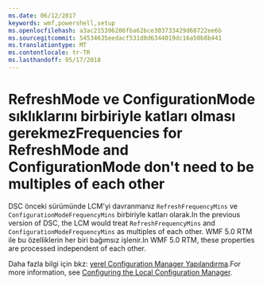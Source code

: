 ```yaml
---
ms.date: 06/12/2017
keywords: wmf,powershell,setup
ms.openlocfilehash: a3ac215396206fba62bce303733429d60722ee6b
ms.sourcegitcommit: 54534635eedacf531d8d6344019dc16a50b8b441
ms.translationtype: MT
ms.contentlocale: tr-TR
ms.lasthandoff: 05/17/2018
---
```

# <a name="frequencies-for-refreshmode-and-configurationmode-dont-need-to-be-multiples-of-each-other"></a><span data-ttu-id="8b4af-102">RefreshMode ve ConfigurationMode sıklıklarını birbiriyle katları olması gerekmez</span><span class="sxs-lookup"><span data-stu-id="8b4af-102">Frequencies for RefreshMode and ConfigurationMode don't need to be multiples of each other</span></span>

<span data-ttu-id="8b4af-103">DSC önceki sürümünde LCM'yi davranmanız `RefreshFrequencyMins` ve `ConfigurationModeFrequencyMins` birbiriyle katları olarak.</span><span class="sxs-lookup"><span data-stu-id="8b4af-103">In the previous version of DSC, the LCM would treat `RefreshFrequencyMins` and `ConfigurationModeFrequencyMins` as multiples of each other.</span></span> <span data-ttu-id="8b4af-104">WMF 5.0 RTM ile bu özelliklerin her biri bağımsız işlenir.</span><span class="sxs-lookup"><span data-stu-id="8b4af-104">In WMF 5.0 RTM, these properties are processed independent of each other.</span></span>

<span data-ttu-id="8b4af-105">Daha fazla bilgi için bkz: [yerel Configuration Manager Yapılandırma](https://msdn.microsoft.com/powershell/dsc/metaconfig).</span><span class="sxs-lookup"><span data-stu-id="8b4af-105">For more information, see [Configuring the Local Configuration Manager](https://msdn.microsoft.com/powershell/dsc/metaconfig).</span></span>

